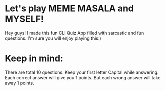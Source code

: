 # Let's play MEME MASALA and MYSELF!

Hey guys! I made this fun CLI Quiz App filled with sarcastic and fun questions. 
I'm sure you will enjoy playing this:)

# Keep in mind:
There are total 10 questions.
Keep your first letter Capital while answering.
Each correct answer will give you 1 points.
But each wrong answer will take away 1 points.
